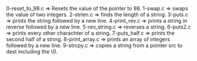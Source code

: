 0-reset_to_98.c => Resets the value of the pointer to 98.
1-swap.c => swaps the value of two integers.
2-strlen.c => finds the length of a string.
3-puts.c => prints the string followed by a new line.
4-print_rev.c => prints a string in reverse followed by a new line.
5-rev_string.c => reverses a string.
6-puts2.c => prints every other charachter of a string.
7-puts_half.c => prints the second half of a string.
8-print_array.c => prints an array of integers followed by a new line.
9-strcpy.c => copies a string from a pointer src to dest including the \0.
 

